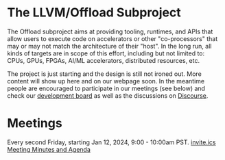 # The LLVM/Offload Subproject

The Offload subproject aims at providing tooling, runtimes, and APIs that allow
users to execute code on accelerators or other "co-processors" that may or may
not match the architecture of their "host". In the long run, all kinds of
targets are in scope of this effort, including but not limited to: CPUs, GPUs,
FPGAs, AI/ML accelerators, distributed resources, etc.

The project is just starting and the design is still not ironed out. More
content will show up here and on our webpage soon. In the meantime people are
encouraged to participate in our meetings (see below) and check our
[development board](https://github.com/orgs/llvm/projects/24/) as well as the
discussions on [Discourse](https://discourse.llvm.org/tag/offload).

# Meetings

Every second Friday, starting Jan 12, 2024, 9:00 - 10:00am PST.
[invite.ics](https://docs.google.com/document/d/1PAeEshxHCv22JDBCPA9GXGggLp0t7rsnD_jL04MBbzw/edit?usp=sharing)
[Meeting Minutes and Agenda](https://docs.google.com/document/d/1PAeEshxHCv22JDBCPA9GXGggLp0t7rsnD_jL04MBbzw/edit?usp=sharing)
